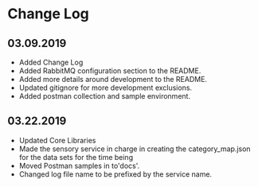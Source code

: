 Change Log
==========

03.09.2019
----------
* Added Change Log
* Added RabbitMQ configuration section to the README.
* Added more details around development to the README.
* Updated gitignore for more development exclusions.
* Added postman collection and sample environment.

03.22.2019
----------
* Updated Core Libraries
* Made the sensory service in charge in creating the category_map.json for the data sets for the time being
* Moved Postman samples in to'docs'.
* Changed log file name to be prefixed by the service name.
